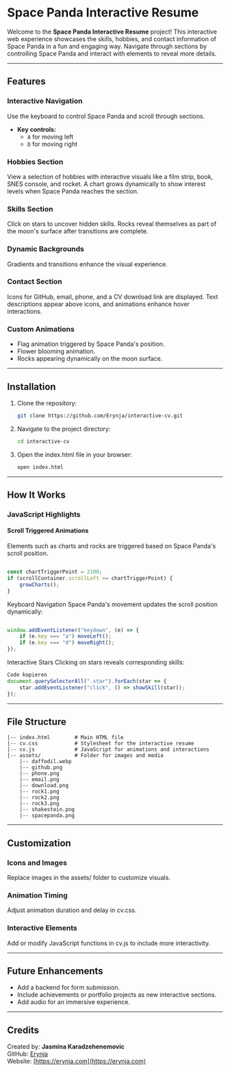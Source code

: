 # Space Panda Interactive Resume

Welcome to the **Space Panda Interactive Resume** project! This interactive web experience showcases the skills, hobbies, and contact information of Space Panda in a fun and engaging way. Navigate through sections by controlling Space Panda and interact with elements to reveal more details.

---

## Features

### Interactive Navigation
Use the keyboard to control Space Panda and scroll through sections.
- **Key controls:**
  - `A` for moving left
  - `D` for moving right

### Hobbies Section
View a selection of hobbies with interactive visuals like a film strip, book, SNES console, and rocket. A chart grows dynamically to show interest levels when Space Panda reaches the section.

### Skills Section
Click on stars to uncover hidden skills. Rocks reveal themselves as part of the moon's surface after transitions are complete.

### Dynamic Backgrounds
Gradients and transitions enhance the visual experience.

### Contact Section
Icons for GitHub, email, phone, and a CV download link are displayed. Text descriptions appear above icons, and animations enhance hover interactions.

### Custom Animations
- Flag animation triggered by Space Panda's position.
- Flower blooming animation.
- Rocks appearing dynamically on the moon surface.

---

## Installation

1. Clone the repository:
   ```bash
   git clone https://github.com/Erynja/interactive-cv.git
2. Navigate to the project directory:
	```bash
	cd interactive-cv
3. Open the index.html file in your browser:
	```bash
	open index.html

---

## How It Works
### JavaScript Highlights
#### Scroll Triggered Animations
Elements such as charts and rocks are triggered based on Space Panda's scroll position.

```javascript

const chartTriggerPoint = 2100;
if (scrollContainer.scrollLeft >= chartTriggerPoint) {
    growCharts();
}
```
Keyboard Navigation
Space Panda's movement updates the scroll position dynamically:

```javascript

window.addEventListener("keydown", (e) => {
    if (e.key === "a") moveLeft();
    if (e.key === "d") moveRight();
});
```
Interactive Stars
Clicking on stars reveals corresponding skills:

```javascript
Code kopieren
document.querySelectorAll(".star").forEach(star => {
    star.addEventListener("click", () => showSkill(star));
});
```
---

## File Structure
```plaintext
|-- index.html        # Main HTML file
|-- cv.css            # Stylesheet for the interactive resume
|-- cv.js             # JavaScript for animations and interactions
|-- assets/           # Folder for images and media
    |-- daffodil.webp
    |-- github.png
    |-- phone.png
    |-- email.png
    |-- download.png
    |-- rock1.png
    |-- rock2.png
    |-- rock3.png
    |-- shakestein.png
    |-- spacepanda.png
```
---

## Customization
### Icons and Images
Replace images in the assets/ folder to customize visuals.

### Animation Timing
Adjust animation duration and delay in cv.css.

### Interactive Elements
Add or modify JavaScript functions in cv.js to include more interactivity.

---

## Future Enhancements

- Add a backend for form submission.
- Include achievements or portfolio projects as new interactive sections.
- Add audio for an immersive experience.

---

## Credits

Created by: **Jasmina Karadzehenemovic**  
GitHub: [Erynja](https://github.com/Erynja)  
Website: [https://erynja.com](https://erynja.com)